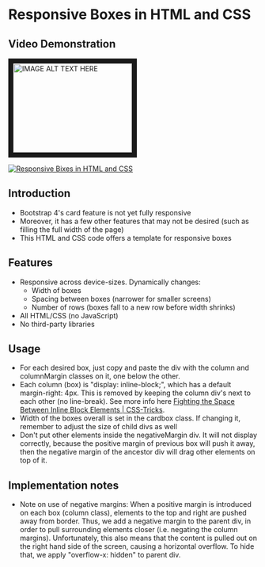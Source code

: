 # Responsive Boxes in HTML and CSS

## Video Demonstration

<a href="http://www.youtube.com/watch?feature=player_embedded&v=62s46CjiCwE
" target="_blank"><img src="http://img.youtube.com/vi/62s46CjiCwE/0.jpg" 
alt="IMAGE ALT TEXT HERE" width="240" height="180" border="10" /></a>

[![Responsive Bixes in HTML and CSS](http://img.youtube.com/vi/62s46CjiCwE/0.jpg)](http://www.youtube.com/watch?v=62s46CjiCwE)

## Introduction

* Bootstrap 4's card feature is not yet fully responsive
* Moreover, it has a few other features that may not be desired (such as filling the full width of the page)
* This HTML and CSS code offers a template for responsive boxes

## Features

* Responsive across device-sizes. Dynamically changes:
  * Width of boxes
  * Spacing between boxes (narrower for smaller screens)
  * Number of rows (boxes fall to a new row before width shrinks)
* All HTML/CSS (no JavaScript)
* No third-party libraries

## Usage

* For each desired box, just copy and paste the div with the column and columnMargin classes on it, one below the other.
* Each column (box) is "display: inline-block;", which has a default margin-right: 4px. This is removed by keeping the column div's next to each other (no line-break). See more info here [Fighting the Space Between Inline Block Elements | CSS-Tricks][1].
* Width of the boxes overall is set in the cardbox class. If changing it, remember to adjust the size of child divs as well
* Don't put other elements inside the negativeMargin div. It will not display correctly, because the positive margin of previous box will push it away, then the negative margin of the ancestor div will drag other elements on top of it.

## Implementation notes

* Note on use of negative margins: When a positive margin is introduced on each box (column class), elements to the top and right are pushed away from border. Thus, we add a negative margin to the parent div, in order to pull surrounding elements closer (i.e. negating the column margins). Unfortunately, this also means that the content is pulled out on the right hand side of the screen, causing a horizontal overflow. To hide that, we apply "overflow-x: hidden" to parent div.

[1]: https://css-tricks.com/fighting-the-space-between-inline-block-elements/